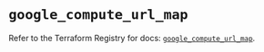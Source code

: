 # `google_compute_url_map`

Refer to the Terraform Registry for docs: [`google_compute_url_map`](https://registry.terraform.io/providers/hashicorp/google/5.21.0/docs/resources/compute_url_map).
